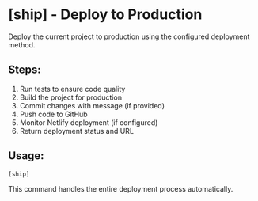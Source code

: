 # [ship] - Deploy to Production

Deploy the current project to production using the configured deployment method.

## Steps:
1. Run tests to ensure code quality
2. Build the project for production
3. Commit changes with message (if provided)
4. Push code to GitHub
5. Monitor Netlify deployment (if configured)
6. Return deployment status and URL

## Usage:
```
[ship]
```

This command handles the entire deployment process automatically.